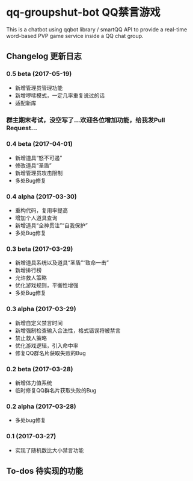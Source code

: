# qq-groupshut-bot QQ禁言游戏
This is a chatbot using qqbot library / smartQQ API to provide a real-time word-based PVP game service inside a QQ chat group.

## Changelog 更新日志

### 0.5 beta (2017-05-19)
- 新增管理员管理功能
- 新增啰嗦模式，一定几率重复说过的话
- 适配新库

### 群主期末考试，没空写了...欢迎各位增加功能，给我发Pull Request...

### 0.4 beta (2017-04-01)
- 新增道具“怒不可遏”
- 修改道具“圣盾”
- 新增管理员攻击限制
- 多处Bug修复

### 0.4 alpha (2017-03-30)
- 重构代码，复用率提高
- 增加个人道具查询
- 新增道具“全神贯注”“自我保护”
- 多处Bug修复

### 0.3 beta (2017-03-29)
- 新增道具系统以及道具“圣盾”“致命一击”
- 新增排行榜
- 允许救人策略
- 优化游戏规则，平衡性增强
- 多处Bug修复

### 0.3 alpha (2017-03-29)
- 新增自定义禁言时间
- 新增强制检查输入合法性，格式错误将被禁言
- 禁止救人策略
- 优化游戏逻辑，引入命中率
- 修复QQ群名片获取失败的Bug

### 0.2 beta (2017-03-28)
- 新增体力值系统
- 临时修复QQ群名片获取失败的Bug

### 0.2 alpha (2017-03-28)
- 多处bug修复

### 0.1 (2017-03-27)
- 实现了随机数比大小禁言功能

## To-dos 待实现的功能  
